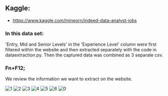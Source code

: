 ## Kaggle:

- https://www.kaggle.com/mineorn/indeed-data-analyst-jobs

### In this data set: 
'Entry, Mid and Senior Levels' in the 'Experience Level' column were first filtered within the website and then extracted separately with the code in dataextraction.py. Then the captured data was combined as 3 separate csv. 

### Fn+F12;
We review the information we want to extract on the website.

![1](https://user-images.githubusercontent.com/70154763/155850881-17818764-eb1c-44bb-8f5e-dd9e05f6eb12.png)
![2](https://user-images.githubusercontent.com/70154763/155850886-766e1f27-3085-48e4-af88-3bfe2799691e.png)
![3](https://user-images.githubusercontent.com/70154763/155850888-2143fc92-7e19-4a2e-941b-61f3f66906a9.png)
![4](https://user-images.githubusercontent.com/70154763/155850891-1d41a65e-90ff-437f-b8e2-b55c6ed7f5ed.png)
![5](https://user-images.githubusercontent.com/70154763/155850892-3ae8e2d9-4258-44d0-ba90-ff1618689626.png)
![6](https://user-images.githubusercontent.com/70154763/155850893-51cbe604-894d-4c17-b096-e0b3a5df378a.png)
![0](https://user-images.githubusercontent.com/70154763/155850898-33af09de-66ba-4505-b074-ee3bdaca6744.png)
